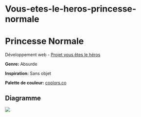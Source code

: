 # Vous-etes-le-heros-princesse-normale

# Princesse Normale

Développement web - [Projet vous êtes le héros](https://smnarnold.com/projets/vous-etes-le-heros)

**Genre:** Absurde

**Inspiration:** Sans objet

**Palette de couleur:** [coolors.co](https://coolors.co/ffd639-ff4365-efc3e6-a1fcdf-7b4b94)

## Diagramme

![](diagramme_synopsis.png)
